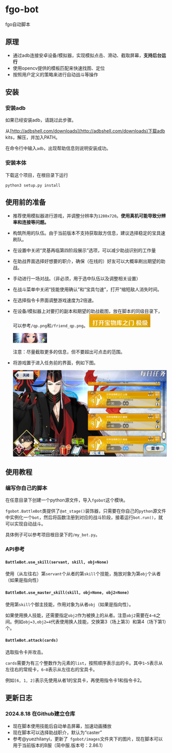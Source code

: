 # fgo-bot

fgo自动脚本

## 原理
- 通过adb连接安卓设备/模拟器，实现模拟点击、滑动、截取屏幕，**支持后台运行**
- 使用opencv提供的模板匹配来快速找图、定位
- 按照用户定义的策略来进行自动战斗等操作

## 安装

### 安装adb

如果已经安装adb，请跳过此步骤。

从[http://adbshell.com/downloads](http://adbshell.com/downloads)下载adb kits，解压，并加入PATH。

在命令行中输入`adb`，出现帮助信息则说明安装成功。

### 安装本体

下载这个项目，在根目录下运行
```
python3 setup.py install
```

## 使用前的准备
- 推荐使用模拟器进行游戏，并调整分辨率为`1280x720`。**使用真机可能导致分辨率和连接等问题。**

- 构筑所用的队伍。由于当前版本不支持获取敌方信息，建议选择稳定的宝具速刷队。

- 在设置中关闭“灵基再临第四阶段展示”选项，可以减少助战识别的工作量

- 在助战界面选择好想要的职介，确保（在线的）好友可以大概率刷出期望的助战。

- 手动进行一场对战。（非必须，用于选中队伍以及调整相关设置）

- 在战斗菜单中关闭“技能使用确认”和“宝具匀速”，打开“缩短敌人消失时间。

- 在选择指令卡界面调整游戏速度为2倍速。

- 在设备/模拟器上对要打的副本和期望的助战截图，放在脚本的同级目录下，可以参考`/qp.png`和`/friend_qp.png`。
  ![quest](https://github.com/will7101/fgo-bot/blob/master/qp.png?raw=true)
  
  ![friend](https://github.com/will7101/fgo-bot/blob/master/friend_qp.png?raw=true)
  
  注意：尽量截取更多的信息，但不要超出可点击的范围。

- 将游戏置于进入任务前的界面，例如下图。

  ![how to run](https://github.com/JKrith/fgo-bot/blob/master/how_to_run.png)

## 使用教程

### 编写你自己的脚本

在任意目录下创建一个python源文件，导入`fgobot`这个模块。

`fgobot.BattleBot`类提供了`@at_stage()`装饰器，只需要在你自己的`python`源文件中实例化一个`bot`，然后将函数注册到对应的战斗阶段，接着运行`bot.run()`，就可以实现自动战斗。

具体例子可以参考项目根目录下的`/my_bot.py`。

### API参考

#### `BattleBot.use_skill(servant, skill, obj=None)`

使用（从左往右）第`servant`个从者的第`skill`个技能，施放对象为第`obj`个从者（如果是指向性）

#### `BattleBot.use_master_skill(skill, obj=None, obj2=None)`

使用第`skill`个御主技能，作用对象为从者`obj`（如果是指向性）。

如果使用换人技能，还需要指定`obj2`作为被换上的从者。注意`obj2`需要在`4~6`之间。例如`obj=3,obj2=4`代表使用换人技能，交换第3（场上第3）和第4（场下第1）个。

#### `BattleBot.attack(cards)`

选取指令卡并攻击。

`cards`需要为有三个整数作为元素的`list`，按照顺序表示出的卡。其中`1~5`表示从左往右的常规卡，`6~8`表示从左往右的宝具卡。

例如`[6, 1, 2]`表示先使用从者1的宝具卡，再使用指令卡1和指令卡2。

## 更新日志

### 2024.8.18	在Github建立仓库

- 现在脚本使用技能后自动单击屏幕，加速动画播放
- 现在脚本可以选择助战职介，默认为“caster”
- 参考@yuezhilanyi，更新了` fgobot/images`文件夹下的图片，现在脚本可以用于当前版本的B服（简中服.版本号：2.86.1）